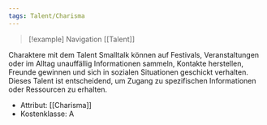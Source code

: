 ```yaml
---
tags: Talent/Charisma
---
```

> [!example] Navigation 
>  [[Talent]]

Charaktere mit dem Talent Smalltalk können auf Festivals, Veranstaltungen oder im Alltag unauffällig Informationen sammeln, Kontakte herstellen, Freunde gewinnen und sich in sozialen Situationen geschickt verhalten. Dieses Talent ist entscheidend, um Zugang zu spezifischen Informationen oder Ressourcen zu erhalten.

- Attribut: [[Charisma]]
- Kostenklasse: A